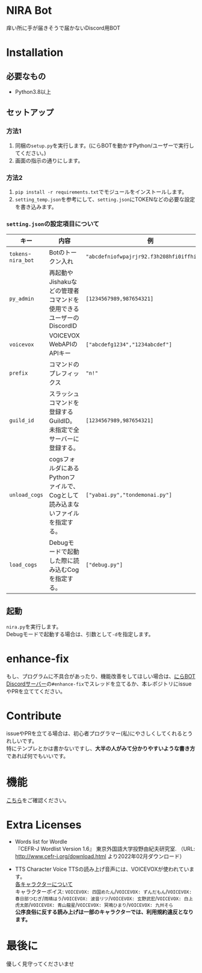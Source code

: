 # NIRA Bot
痒い所に手が届きそうで届かないDiscord用BOT

# Installation
## 必要なもの
- Python3.8以上

## セットアップ
### 方法1
1. 同梱の`setup.py`を実行します。(にらBOTを動かすPython/ユーザーで実行してください。)
2. 画面の指示の通りにします。

### 方法2
1. `pip install -r requirements.txt`でモジュールをインストールします。
2. `setting_temp.json`を参考にして、`setting.json`にTOKENなどの必要な設定を書き込みます。

### `setting.json`の設定項目について
キー|内容|例|変数型
---|---|---|---
`tokens`-`nira_bot`|Botのトークン入れ|`"abcdefniofwpajrjr92.f3h208hfi0iffhifhihi"`|str
`py_admin`|再起動やJishakuなどの管理者コマンドを使用できるユーザーのDiscordID|`[1234567989,987654321]`|list(int)
`voicevox`|VOICEVOX WebAPIのAPIキー|`["abcdefg1234","1234abcdef"]`|list(str)
`prefix`|コマンドのプレフィックス|`"n!"`|str
`guild_id`|スラッシュコマンドを登録するGuildID。未指定で全サーバーに登録する。|`[1234567989,987654321]`|list(int)
`unload_cogs`|cogsフォルダにあるPythonファイルで、Cogとして読み込まないファイルを指定する。|`["yabai.py","tondemonai.py"]`|list(str)
`load_cogs`|Debugモードで起動した際に読み込むCogを指定する。|`["debug.py"]`|list(str)


## 起動
`nira.py`を実行します。  
Debugモードで起動する場合は、引数として`-d`を指定します。

# enhance-fix
もし、プログラムに不具合があったり、機能改善をしてほしい場合は、[にらBOT Discordサーバー](https://discord.gg/awfFpCYTcP)の`#enhance-fix`でスレッドを立てるか、本レポジトリにissueやPRを立ててください。  

# Contribute
issueやPRを立てる場合は、初心者プログラマー(私)にやさしくしてくれるとうれしいです。  
特にテンプレとかは書かないですし、**大半の人がみて分かりやすいような書き方**であれば何でもいいです。

# 機能
[こちら](https://nira.f5.si/help.html)をご確認ください。

# Extra Licenses
- Words list for Wordle  
『CEFR-J Wordlist Version 1.6』 東京外国語大学投野由紀夫研究室. （URL: http://www.cefr-j.org/download.html より2022年02月ダウンロード）

- TTS Character Voice
TTSの読み上げ音声には、VOICEVOXが使われています。  
[各キャラクターについて](https://voicevox.hiroshiba.jp/)  
キャラクターボイス: `VOICEVOX: 四国めたん`/`VOICEVOX: ずんだもん`/`VOICEVOX: 春日部つむぎ`/`雨晴はう`/`VOICEVOX: 波音リツ`/`VOICEVOX: 玄野武宏`/`VOICEVOX: 白上虎太郎`/`VOICEVOX: 青山龍星`/`VOICEVOX: 冥鳴ひまり`/`VOICEVOX: 九州そら`  
**公序良俗に反する読み上げは一部のキャラクターでは、利用規約違反となります。**


# 最後に
優しく見守ってくださいませ